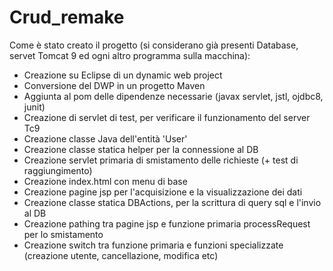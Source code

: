 # Crud_remake
Come è stato creato il progetto (si considerano già presenti Database, servet Tomcat 9 ed ogni altro programma sulla macchina):
- Creazione su Eclipse di un dynamic web project
- Conversione del DWP in un progetto Maven
- Aggiunta al pom delle dipendenze necessarie (javax servlet, jstl, ojdbc8, junit)
- Creazione di servlet di test, per verificare il funzionamento del server Tc9
- Creazione classe Java dell'entità 'User'
- Creazione classe statica helper per la connessione al DB
- Creazione servlet primaria di smistamento delle richieste (+ test di raggiungimento)
- Creazione index.html con menu di base
- Creazione pagine jsp per l'acquisizione e la visualizzazione dei dati
- Creazione classe statica DBActions, per la scrittura di query sql e l'invio al DB
- Creazione pathing tra pagine jsp e funzione primaria processRequest per lo smistamento
- Creazione switch tra funzione primaria e funzioni specializzate (creazione utente, cancellazione, modifica etc)
